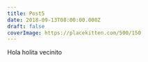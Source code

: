 ```yaml
---
title: Post5
date: 2018-09-13T08:00:00.000Z
draft: false
coverImage: https://placekitten.com/500/150
---
```


Hola holita vecinito
